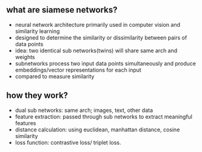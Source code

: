 ## what are siamese networks?

- neural network architecture primarily used in computer vision and similarity learning
- designed to determine the similarity or dissimilarity between pairs of data points
- idea: two identical sub networks(twins) will share same arch and weights
- subnetworks process two input data points simultaneously and produce embeddings/vector representations for each input
- compared to measure similarity 

## how they work?

- dual sub networks: same arch; images, text, other data
- feature extraction: passed through sub networks to extract meaningful features
- distance calculation: using euclidean, manhattan distance, cosine similarity
- loss function: contrastive loss/ triplet loss.
